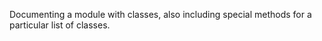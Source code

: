 Documenting a module with classes, also including special methods 
for a particular list of classes.
